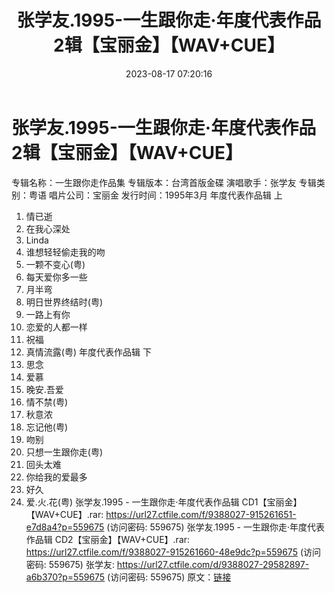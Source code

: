 ﻿---
title: 张学友.1995-一生跟你走·年度代表作品2辑【宝丽金】【WAV+CUE】
date: 2023-08-17 07:20:16
categories: WAV车载音乐、镜像
tags: 华语中文
---
# 张学友.1995-一生跟你走·年度代表作品2辑【宝丽金】【WAV+CUE】

专辑名称：一生跟你走作品集
专辑版本：台湾首版金碟
演唱歌手：张学友
专辑类别：粤语
唱片公司：宝丽金
发行时间：1995年3月
年度代表作品辑 上
01. 情已逝
02. 在我心深处
03. Linda
04. 谁想轻轻偷走我的吻
05. 一颗不变心(粤)
06. 每天爱你多一些
07. 月半弯
08. 明日世界终结时(粤)
09. 一路上有你
10. 恋爱的人都一样
11. 祝福
12. 真情流露(粤)
年度代表作品辑 下
01. 思念
02. 爱慕
03. 晚安.吾爱
04. 情不禁(粤)
05. 秋意浓
06. 忘记他(粤)
07. 吻别
08. 只想一生跟你走(粤)
09. 回头太难
10. 你给我的爱最多
11. 好久
12. 爱.火.花(粤)
张学友.1995 - 一生跟你走·年度代表作品辑 CD1【宝丽金】【WAV+CUE】.rar: https://url27.ctfile.com/f/9388027-915261651-e7d8a4?p=559675
(访问密码: 559675)
张学友.1995 - 一生跟你走·年度代表作品辑 CD2【宝丽金】【WAV+CUE】.rar: https://url27.ctfile.com/f/9388027-915261660-48e9dc?p=559675
(访问密码: 559675)
张学友: https://url27.ctfile.com/d/9388027-29582897-a6b370?p=559675
(访问密码: 559675)
原文：[链接](https://blog.sina.com.cn/s/blog_1647c7e7601031359.html)